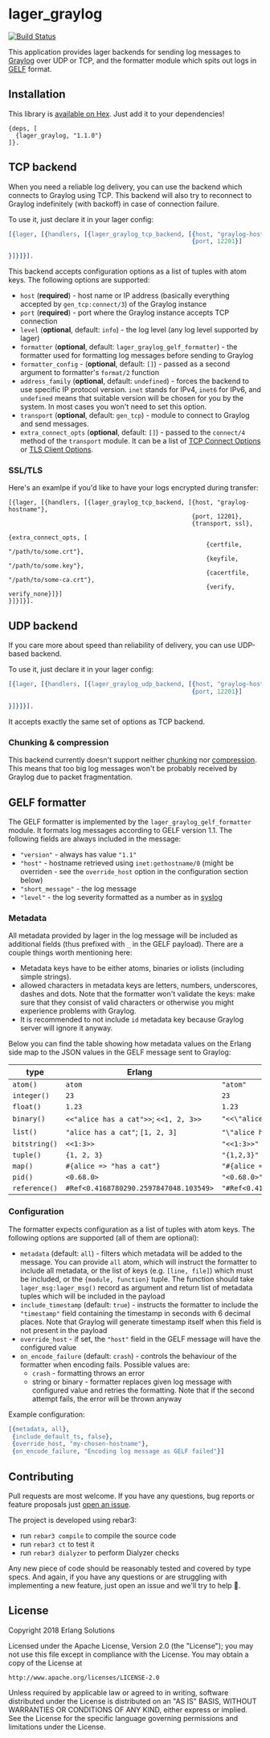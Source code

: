 # lager_graylog

[![Build Status](https://travis-ci.org/esl/lager_graylog.svg?branch=master)](https://travis-ci.org/esl/lager_graylog)

This application provides lager backends for sending log messages to [Graylog](https://www.graylog.org/)
over UDP or TCP, and the formatter module which spits out logs in [GELF](http://docs.graylog.org/en/stable/pages/gelf.html)
format.

## Installation

This library is [available on Hex](https://hex.pm/packages/lager_graylog). Just add it to your
dependencies!

```
{deps, [
  {lager_graylog, "1.1.0"}
]}.
```

## TCP backend

When you need a reliable log delivery, you can use the backend which connects to Graylog using TCP.
This backend will also try to reconnect to Graylog indefinitely (with backoff) in case of connection
failure.

To use it, just declare it in your lager config:

```erlang
[{lager, [{handlers, [{lager_graylog_tcp_backend, [{host, "graylog-hostname"},
                                                   {port, 12201}]

}]}]}].
```

This backend accepts configuration options as a list of tuples with atom keys. The following
options are supported:

* `host` (**required**) - host name or IP address (basically everything accepted by `gen_tcp:connect/3`)
   of the Graylog instance
* `port` (**required**) - port where the Graylog instance accepts TCP connection
* `level` (**optional**, default: `info`) - the log level (any log level supported by lager)
* `formatter` (**optional**, default: `lager_graylog_gelf_formatter`) - the formatter used for
  formatting log messages before sending to Graylog
* `formatter_config` - (**optional**, default: `[]`) - passed as a second argument to formatter's
  `format/2` function
* `address_family` (**optional**, default: `undefined`) - forces the backend to use specific IP
  protocol version. `inet` stands for IPv4, `inet6` for IPv6, and `undefined` means that suitable
  version will be chosen for you by the system. In most cases you won't need to set this option.
* `transport` (**optional**, default: `gen_tcp`) - module to connect to Graylog and send messages.
* `extra_connect_opts` (**optional**, default: `[]`) - passed to the `connect/4` method of the
  `transport` module. It can be a list of
  [TCP Connect Options](https://erlang.org/doc/man/gen_tcp.html#type-connect_option)
  or [TLS Client Options](https://erlang.org/doc/man/ssl.html#type-tls_client_option).
  
### SSL/TLS

Here's an examlpe if you'd like to have your logs encrypted during transfer:

```
[{lager, [{handlers, [{lager_graylog_tcp_backend, [{host, "graylog-hostname"},
                                                   {port, 12201},
                                                   {transport, ssl},
                                                   {extra_connect_opts, [
                                                       {certfile, "/path/to/some.crt"},
                                                       {keyfile, "/path/to/some.key"},
                                                       {cacertfile, "/path/to/some-ca.crt"},
                                                       {verify, verify_none}]}]
}]}]}].
```


## UDP backend

If you care more about speed than reliability of delivery, you can use UDP-based backend.

To use it, just declare it in your lager config:

```erlang
[{lager, [{handlers, [{lager_graylog_udp_backend, [{host, "graylog-hostname"},
                                                   {port, 12201}]

}]}]}].
```

It accepts exactly the same set of options as TCP backend.

### Chunking & compression

This backend currently doesn't support neither [chunking](http://docs.graylog.org/en/2.4/pages/gelf.html#chunking)
nor [compression](http://docs.graylog.org/en/2.4/pages/gelf.html#compression). This means that too
big log messages won't be probably received by Graylog due to packet fragmentation.

## GELF formatter

The GELF formatter is implemented by the `lager_graylog_gelf_formatter` module. It formats log
messages according to GELF version 1.1. The following fields are always included in the message:

* `"version"` - always has value `"1.1"`
* `"host"` - hostname retrieved using `inet:gethostname/0` (might be overriden - see the
  `override_host` option in the configuration section below)
* `"short_message"` - the log message
* `"level"` - the log severity formatted as a number as in [syslog](https://en.wikipedia.org/wiki/Syslog#Severity_level)

### Metadata

All metadata provided by lager in the log message will be included as additional fields
(thus prefixed with `_` in the GELF payload). There are a couple things worth mentioning here:

* Metadata keys have to be either atoms, binaries or iolists (including simple strings).
* allowed characters in metadata keys are letters, numbers, underscores, dashes and dots. Note that
  the formatter won't validate the keys: make sure that they consist of valid characters or
  otherwise you might experience problems with Graylog.
* It is recommended to not include `id` metadata key  because Graylog server will ignore it anyway.

Below you can find the table showing how metadata values on the Erlang side map to the JSON values
in the GELF message sent to Graylog:

| type          | Erlang                                 | GELF                                      |
|---------------|----------------------------------------|-------------------------------------------|
| `atom()`      | `atom`                                 | `"atom"`                                  |
| `integer()`   | `23`                                   | `23`                                      |
| `float()`     | `1.23`                                 | `1.23`                                    |
| `binary()`    | `<<"alice has a cat">>`; `<<1, 2, 3>>` | `"<<\"alice has a cat\">>"; "<<1,2,3>>"`  |
| `list()`      | `"alice has a cat"`; `[1, 2, 3]`       | `"\"alice has a cat\""`; `"[1,2,3]"`      |
| `bitstring()` | `<<1:3>>`                              | `"<<1:3>>"`                               |
| `tuple()`     | `{1, 2, 3}`                            | `"{1,2,3}"`                               |
| `map()`       | `#{alice => "has a cat"}`              | `"#{alice => \"has a cat\"}"`             |
| `pid()`       | `<0.68.0>`                             | `"<0.68.0>"`                              |
| `reference()` | `#Ref<0.4168780290.2597847048.103549>` | `"#Ref<0.4168780290.2597847048.103549>"`  |


### Configuration

The formatter expects configuration as a list of tuples with atom keys. The following options are
supported (all of them are optional):
* `metadata` (default: `all`) - filters which metadata will be added to the message. You can provide
  `all` atom, which will instruct the formatter to include all metadata, or the list of keys
  (e.g. `[line, file]`) which must be included, or the `{module, function}` tuple. The function
  should take `lager_msg:lager_msg()` record as argument and return list of metadata tuples which
  will be included in the payload
* `include_timestamp` (default: `true`) - instructs the formatter to include the `"timestamp"` field
  containing the timestamp in seconds with 6 decimal places. Note that Graylog will generate timestamp
  itself when this field is not present in the payload
* `override_host` - if set, the `"host"` field in the GELF message will have the configured value
* `on_encode_failure` (default: `crash`) - controls the behaviour of the formatter when encoding fails.
  Possible values are:
  * `crash` - formatting throws an error
  * string or binary - formatter replaces given log message with configured value and retries the
    formatting. Note that if the second attempt fails, the error will be thrown anyway

Example configuration:

```erlang
[{metadata, all},
 {include_default_ts, false},
 {override_host, "my-chosen-hostname"},
 {on_encode_failure, "Encoding log message as GELF failed"}]
```

## Contributing

Pull requests are most welcome. If you have any questions, bug reports or feature proposals just
[open an issue](https://github.com/esl/lager_graylog/issues/new).

The project is developed using rebar3:
* run `rebar3 compile` to compile the source code
* run `rebar3 ct` to test it
* run `rebar3 dialyzer` to perform Dialyzer checks


Any new piece of code should be reasonably tested and covered by type specs. And again, if you have
any questions or are struggling with implementing a new feature, just open an issue and we'll try
to help :slightly_smiling_face:.

## License

Copyright 2018 Erlang Solutions

Licensed under the Apache License, Version 2.0 (the "License");
you may not use this file except in compliance with the License.
You may obtain a copy of the License at

    http://www.apache.org/licenses/LICENSE-2.0

Unless required by applicable law or agreed to in writing, software
distributed under the License is distributed on an "AS IS" BASIS,
WITHOUT WARRANTIES OR CONDITIONS OF ANY KIND, either express or implied.
See the License for the specific language governing permissions and
limitations under the License.

